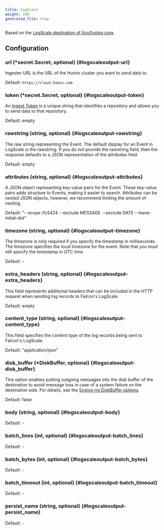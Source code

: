 ```yaml
---
title: LogScale
weight: 200
generated_file: true
---
```


Based on the [LogScale destination of AxoSyslog core](https://axoflow.com/docs/axosyslog-core/chapter-destinations/crowdstrike-falcon/).

## Configuration

### url (*secret.Secret, optional) {#logscaleoutput-url}

Ingester URL is the URL of the Humio cluster you want to send data to.  

Default: `https://cloud.humio.com`

### token (*secret.Secret, optional) {#logscaleoutput-token}

An [Ingest Token](https://library.humio.com/data-analysis/ingesting-data-tokens.html) is a unique string that identifies a repository and allows you to send data to that repository.

Default:  empty

### rawstring (string, optional) {#logscaleoutput-rawstring}

The raw string representing the Event. The default display for an Event in LogScale is the rawstring. If you do not provide the rawstring field, then the response defaults to a JSON representation of the attributes field.  

Default:  empty

### attributes (string, optional) {#logscaleoutput-attributes}

A JSON object representing key-value pairs for the Event. These key-value pairs adds structure to Events, making it easier to search. Attributes can be nested JSON objects, however, we recommend limiting the amount of nesting.  

Default:  "--scope rfc5424 --exclude MESSAGE --exclude DATE --leave-initial-dot"

### timezone (string, optional) {#logscaleoutput-timezone}

The timezone is only required if you specify the timestamp in milliseconds. The timezone specifies the local timezone for the event. Note that you must still specify the timestamp in UTC time. 

Default: -

### extra_headers (string, optional) {#logscaleoutput-extra_headers}

This field represents additional headers that can be included in the HTTP request when sending log records to Falcon's LogScale.   

Default:  empty

### content_type (string, optional) {#logscaleoutput-content_type}

This field specifies the content type of the log records being sent to Falcon's LogScale.   

Default:  "application/json"

### disk_buffer (*DiskBuffer, optional) {#logscaleoutput-disk_buffer}

This option enables putting outgoing messages into the disk buffer of the destination to avoid message loss in case of a system failure on the destination side. For details, see the [Syslog-ng DiskBuffer options](../disk_buffer/).  

Default:  false

### body (string, optional) {#logscaleoutput-body}

Default: -

### batch_lines (int, optional) {#logscaleoutput-batch_lines}

Default: -

### batch_bytes (int, optional) {#logscaleoutput-batch_bytes}

Default: -

### batch_timeout (int, optional) {#logscaleoutput-batch_timeout}

Default: -

### persist_name (string, optional) {#logscaleoutput-persist_name}

Default: -


